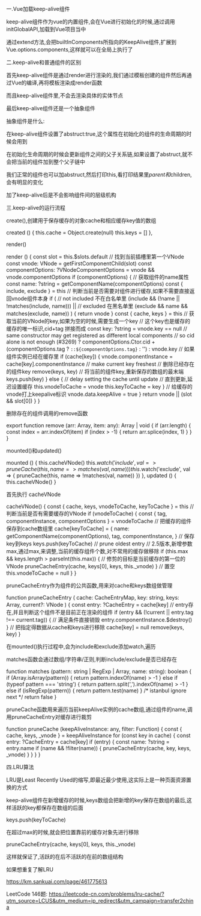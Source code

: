 

一.Vue加载keep-alive组件

keep-alive组件作为vue的内置组件,会在Vue进行初始化的时候,通过调用initGlobalAPI,加载到Vue项目当中

通过extend方法,会把builtInComponents所指向的KeepAlive组件,扩展到Vue.options.components,这样就可以在全局上执行了

二.keep-alive和普通组件的区别

首先keep-alive组件是通过render进行渲染的,我们通过模板创建的组件然后再通过Vue的编译,再将模板渲染成render函数

而且keep-alive组件里,不会去渲染具体的实体节点

最后keep-alive组件还是一个抽象组件

抽象组件是什么:

在keep-alive组件设置了abstruct:true,这个属性在初始化的组件的生命周期的时候会用到

在初始化生命周期的时候会更新组件之间的父子关系链,如果设置了abstruct,就不会把当前的组件加到整个父子链中

我们正常的组件也可以加abstruct,然后打印this,看打印结果里$parent和$children,会有明显的变化

加了keep-alive后是不会影响组件间的层级机构

三.keep-alive的运行流程

create(),创建用于保存缓存的对象cache和相应缓存key值的数组

created () {
    this.cache = Object.create(null)
    this.keys = []
},

render()

render () {
    const slot = this.$slots.default
    // 找到当前插槽里第一个VNode
    const vnode: VNode = getFirstComponentChild(slot)
    const componentOptions: ?VNodeComponentOptions = vnode && vnode.componentOptions
    if (componentOptions) {
      // 获取组件的name属性
      const name: ?string = getComponentName(componentOptions)
      const { include, exclude } = this
      // 判断当前是否需要对组件进行缓存,如果不需要直接返回vnode组件本身
      if (
        // not included 不在白名单里
        (include && (!name || !matches(include, name))) ||
        // excluded 在黑名单里
        (exclude && name && matches(exclude, name))
      ) {
        return vnode
      }
      const { cache, keys } = this
      // 获取当前的VNode的key,如果为空的时候,需要生成一个key
      // 这个key也是缓存的缓存的唯一标识,cid+tag 拼接而成
      const key: ?string = vnode.key == null
        // same constructor may get registered as different local components
        // so cid alone is not enough (#3269)
        ? componentOptions.Ctor.cid + (componentOptions.tag ? `::${componentOptions.tag}` : '')
        : vnode.key
      // 如果组件实例已经在缓存里
      if (cache[key]) {
        vnode.componentInstance = cache[key].componentInstance
        // make current key freshest
        // 删除已经存在的组件key
        remove(keys, key)
        // 将当前的组件key,重新保存的数组的最末端
        keys.push(key)
      } else {
        // delay setting the cache until update
        // 直到更新,延迟设置缓存
        this.vnodeToCache = vnode
        this.keyToCache = key
      }
      // 给缓存的vnode打上keepalive标识
      vnode.data.keepAlive = true
    }
    return vnode || (slot && slot[0])
  }
}

删除存在的组件调用的remove函数

export function remove (arr: Array<any>, item: any): Array<any> | void {
  if (arr.length) {
    const index = arr.indexOf(item)
    if (index > -1) {
      return arr.splice(index, 1)
    }
  }
}

mounted()和updated()

mounted () {
    this.cacheVNode()
    this.$watch('include', val => {
      pruneCache(this, name => matches(val, name))
    })
    this.$watch('exclude', val => {
      pruneCache(this, name => !matches(val, name))
    })
},
updated () {
    this.cacheVNode()
}

首先执行 cacheVNode 

cacheVNode() {
    const { cache, keys, vnodeToCache, keyToCache } = this
    // 判断当前是否有需要缓存的VNode
    if (vnodeToCache) {
        const { tag, componentInstance, componentOptions } = vnodeToCache
        // 把缓存的组件保存到cache数组里
        cache[keyToCache] = {
          name: getComponentName(componentOptions),
          tag,
          componentInstance,
        }
        // 保存key到keys
        keys.push(keyToCache)
        // prune oldest entry
        // 2.5版本,新增参数max,通过max,来调整,当前的缓存组件个数,对不常用的缓存做移除
        if (this.max && keys.length > parseInt(this.max)) {
         // 修剪的目标是当前缓存的第一位的VNode
          pruneCacheEntry(cache, keys[0], keys, this._vnode)
        }
        // 置空
        this.vnodeToCache = null
    }
}

pruneCacheEntry作为组件的公共函数,用来对cache和keys数组做管理

function pruneCacheEntry (
  cache: CacheEntryMap,
  key: string,
  keys: Array<string>,
  current?: VNode
) {
  const entry: ?CacheEntry = cache[key]
  // entry存在,并且判断这个组件不是目前正在渲染的组件
  if (entry && (!current || entry.tag !== current.tag)) {
   // 满足条件直接销毁 
    entry.componentInstance.$destroy()
  }
  // 把指定得数据从cache和keys进行移除
  cache[key] = null
  remove(keys, key)
}

在mounted()执行过程中,会为include和exclude添加watch,遍历

matches函数会通过数组/字符串/正则,判断include/exclude是否已经存在

function matches (pattern: string | RegExp | Array<string>, name: string): boolean {
  if (Array.isArray(pattern)) {
    return pattern.indexOf(name) > -1
  } else if (typeof pattern === 'string') {
    return pattern.split(',').indexOf(name) > -1
  } else if (isRegExp(pattern)) {
    return pattern.test(name)
  }
  /* istanbul ignore next */
  return false
}

pruneCache函数用来遍历当前keepAlive实例的cache数组,通过组件的name,调用pruneCacheEntry对缓存进行裁剪

function pruneCache (keepAliveInstance: any, filter: Function) {
  const { cache, keys, _vnode } = keepAliveInstance
  for (const key in cache) {
    const entry: ?CacheEntry = cache[key]
    if (entry) {
      const name: ?string = entry.name
      if (name && !filter(name)) {
        pruneCacheEntry(cache, key, keys, _vnode)
      }
    }
  }
}

四.LRU算法

LRU是Least Recently Used的缩写,即最近最少使用,这实际上是一种页面资源置换的方式

keep-alive组件在新增缓存的时候,keys数组会把新增的key保存在数组的最后,这样活跃的key都保存在数组的后面

keys.push(keyToCache)

在超过max的时候,就会把位置靠前的缓存对象先进行移除

 pruneCacheEntry(cache, keys[0], keys, this._vnode)

这样就保证了,活跃的在后不活跃的在前的数组结构

如果想重复了解LRU

https://km.sankuai.com/page/461775613

LeetCode 146题:  https://leetcode-cn.com/problems/lru-cache/?utm_source=LCUS&utm_medium=ip_redirect&utm_campaign=transfer2china